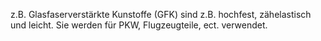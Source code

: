 z.B. Glasfaserverstärkte Kunstoffe (GFK) sind z.B. hochfest, zähelastisch und leicht. 
Sie werden für PKW, Flugzeugteile, ect. verwendet. 